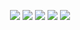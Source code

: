 <div align="center">

![](http://github-profile-summary-cards.vercel.app/api/cards/profile-details?username=Egor-Pyshny&theme=dark)
![](http://github-profile-summary-cards.vercel.app/api/cards/repos-per-language?username=Egor-Pyshny&theme=dark)
![](http://github-profile-summary-cards.vercel.app/api/cards/most-commit-language?username=Egor-Pyshny&theme=dark)
![](http://github-profile-summary-cards.vercel.app/api/cards/stats?username=Egor-Pyshny&theme=dark)
![](http://github-profile-summary-cards.vercel.app/api/cards/productive-time?username=Egor-Pyshny&theme=dark&utcOffset=3)

</div>
